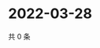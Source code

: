 # 2022-03-28

共 0 条

<!-- BEGIN WEIBO -->
<!-- 最后更新时间 Mon Mar 28 2022 02:14:15 GMT+0800 (China Standard Time) -->

<!-- END WEIBO -->
